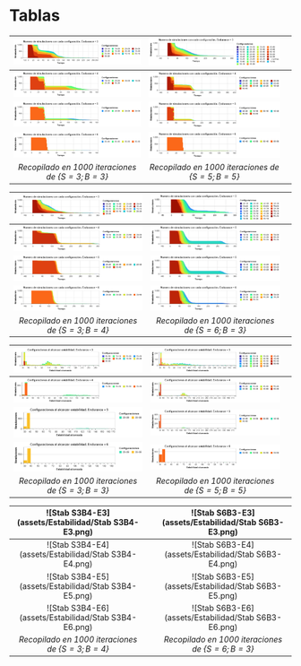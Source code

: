 # Tablas

| <img src="assets/Estabilidad/N sim for S3B3-E3.png" alt="N sim for S3B3-E3" style="zoom: 67%;" /> | <img src="assets/Estabilidad/N sim for S5B5-E3.png" alt="N sim for S5B5-E3" style="zoom: 67%;" /> |      |
| :----------------------------------------------------------: | :----------------------------------------------------------: | ---- |
| <img src="assets/Estabilidad/N sim for S3B3-E4.png" alt="N sim for S3B3-E4" style="zoom: 67%;" /> | <img src="assets/Estabilidad/N sim for S5B5-E4.png" alt="N sim for S5B5-E4" style="zoom:67%;" /> |      |
| <img src="assets/Estabilidad/N sim for S3B3-E5.png" alt="N sim for S3B3-E5" style="zoom: 67%;" /> | <img src="assets/Estabilidad/N sim for S5B5-E5.png" alt="N sim for S5B5-E5" style="zoom:67%;" /> |      |
| <img src="assets/Estabilidad/N sim for S3B3-E6.png" alt="N sim for S3B3-E6" style="zoom: 67%;" /> | <img src="assets/Estabilidad/N sim for S5B5-E6.png" alt="N sim for S5B5-E6" style="zoom:67%;" /> |      |
|      *Recopilado en 1000 iteraciones de $\{S=3; B=3\}$*      |      *Recopilado en 1000 iteraciones de $\{S=5; B=5\}$*      |      |



| <img src="assets/Estabilidad/N sim for S3B4-E3.png" alt="N sim for S3B4-E3" style="zoom:67%;" /> | <img src="assets/Estabilidad/N sim for S6B3-E3.png" alt="N sim for S6B3-E3" style="zoom: 67%;" /> |      |
| :----------------------------------------------------------: | :----------------------------------------------------------: | ---- |
| <img src="assets/Estabilidad/N sim for S3B4-E4.png" alt="N sim for S3B4-E4" style="zoom:67%;" /> | <img src="assets/Estabilidad/N sim for S6B3-E5.png" alt="N sim for S6B3-E5" style="zoom:67%;" /> |      |
| <img src="assets/Estabilidad/N sim for S3B4-E5.png" alt="N sim for S3B4-E5" style="zoom:67%;" /> | <img src="assets/Estabilidad/N sim for S6B3-E5.png" alt="N sim for S6B3-E5" style="zoom:67%;" /> |      |
| <img src="assets/Estabilidad/N sim for S3B4-E6.png" alt="N sim for S3B4-E6" style="zoom:67%;" /> | <img src="assets/Estabilidad/N sim for S6B3-E6.png" alt="N sim for S6B3-E6" style="zoom:67%;" /> |      |
|      *Recopilado en 1000 iteraciones de $\{S=3; B=4\}$*      |      *Recopilado en 1000 iteraciones de $\{S=6; B=3\}$*      |      |



| <img src="assets/Estabilidad/Stab S3B3-E3.png" alt="Stab S3B3-E3" style="zoom:67%;" /> | <img src="assets/Estabilidad/Stab S5B5-E3.png" alt="Stab S5B5-E3" style="zoom:67%;" /> |      |
| :----------------------------------------------------------: | :----------------------------------------------------------: | ---- |
| <img src="assets/Estabilidad/Stab S3B3-E4.png" alt="Stab S3B3-E4" style="zoom:67%;" /> | <img src="assets/Estabilidad/Stab S5B5-E4.png" alt="Stab S5B5-E4" style="zoom:67%;" /> |      |
| <img src="assets/Estabilidad/Stab S3B3-E5.png" alt="Stab S3B3-E5" style="zoom:67%;" /> | <img src="assets/Estabilidad/Stab S5B5-E5.png" alt="Stab S5B5-E5" style="zoom:67%;" /> |      |
| <img src="assets/Estabilidad/Stab S3B3-E6.png" alt="Stab S3B3-E6" style="zoom:67%;" /> | <img src="assets/Estabilidad/Stab S5B5-E6.png" alt="Stab S5B5-E6" style="zoom:67%;" /> |      |
|      *Recopilado en 1000 iteraciones de $\{S=3; B=3\}$*      |      *Recopilado en 1000 iteraciones de $\{S=5; B=5\}$*      |      |



| ![Stab S3B4-E3](assets/Estabilidad/Stab S3B4-E3.png) |      | ![Stab S6B3-E3](assets/Estabilidad/Stab S6B3-E3.png) |
| :--------------------------------------------------: | ---- | :--------------------------------------------------: |
| ![Stab S3B4-E4](assets/Estabilidad/Stab S3B4-E4.png) |      | ![Stab S6B3-E4](assets/Estabilidad/Stab S6B3-E4.png) |
| ![Stab S3B4-E5](assets/Estabilidad/Stab S3B4-E5.png) |      | ![Stab S6B3-E5](assets/Estabilidad/Stab S6B3-E5.png) |
| ![Stab S3B4-E6](assets/Estabilidad/Stab S3B4-E6.png) |      | ![Stab S6B3-E6](assets/Estabilidad/Stab S6B3-E6.png) |
|  *Recopilado en 1000 iteraciones de $\{S=3; B=4\}$*  |      |  *Recopilado en 1000 iteraciones de $\{S=6; B=3\}$*  |

